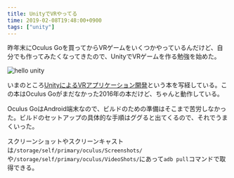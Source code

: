 ```yaml
---
title: UnityでVRやってる
time: 2019-02-08T19:48:00+0900
tags: ["unity"]
---
```


昨年末にOculus Goを買ってからVRゲームをいくつかやっているんだけど、自分でも作ってみたくなってきたので、UnityでVRゲームを作る勉強を始めた。

![hello unity](/images/posts/56/hello_unity.jpg)

いまのところ[UnityによるVRアプリケーション開発](https://www.oreilly.co.jp/books/9784873117577/)という本を写経している。この本はOculus Goがまだなかった2016年の本だけど、ちゃんと動作している。

Oculus GoはAndroid端末なので、ビルドのための準備はそこまで苦労しなかった。ビルドのセットアップの具体的な手順はググると出てくるので、それでうまくいった。

スクリーンショットやスクリーンキャストは`/storage/self/primary/oculus/Screenshots/`や`/storage/self/primary/oculus/VideoShots/`にあって`adb pull`コマンドで取得できる。
